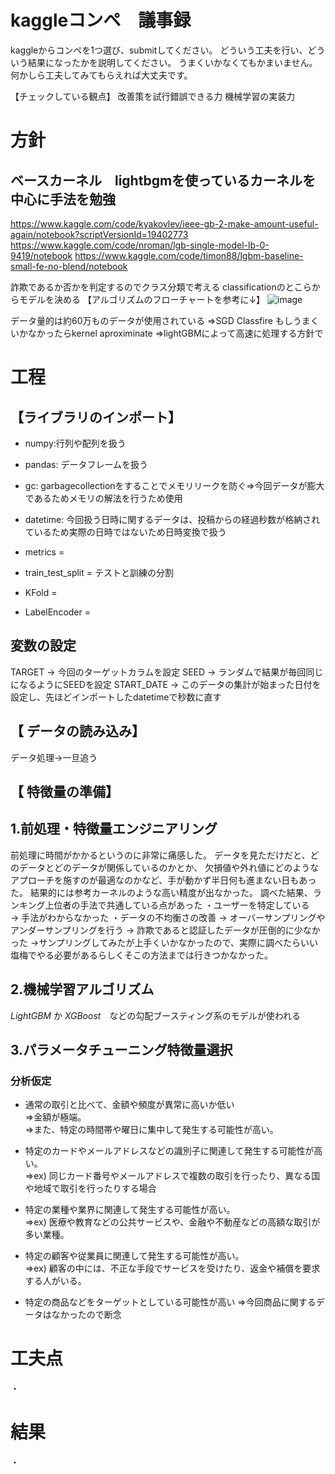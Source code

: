 # kaggleコンペ　議事録

kaggleからコンペを1つ選び、submitしてください。
どういう工夫を行い、どういう結果になったかを説明してください。
うまくいかなくてもかまいません。何かしら工夫してみてもらえれば大丈夫です。

【チェックしている観点】
改善策を試行錯誤できる力
機械学習の実装力

# 方針
## ベースカーネル　lightbgmを使っているカーネルを中心に手法を勉強
https://www.kaggle.com/code/kyakovlev/ieee-gb-2-make-amount-useful-again/notebook?scriptVersionId=19402773  
https://www.kaggle.com/code/nroman/lgb-single-model-lb-0-9419/notebook
https://www.kaggle.com/code/timon88/lgbm-baseline-small-fe-no-blend/notebook

詐欺であるか否かを判定するのでクラス分類で考える
classificationのとこらからモデルを決める
【アルゴリズムのフローチャートを参考に↓】
![image](https://github.com/Yuma-Tsukakoshi/CrossViT-Summary-/assets/107422037/2d575e66-43d5-4540-a748-079d618651ab)

データ量的は約60万ものデータが使用されている
⇒SGD Classfire もしうまくいかなかったらkernel aproximinate
⇒lightGBMによって高速に処理する方針で

# 工程
## 【ライブラリのインポート】
- numpy:行列や配列を扱う  
- pandas: データフレームを扱う  
- gc: garbagecollectionをすることでメモリリークを防ぐ⇒今回データが膨大であるためメモリの解法を行うため使用
- datetime: 今回扱う日時に関するデータは、投稿からの経過秒数が格納されているため実際の日時ではないため日時変換で扱う

- metrics = 
- train_test_split = テストと訓練の分割
- KFold = 
- LabelEncoder =

## 変数の設定
TARGET → 今回のターゲットカラムを設定
SEED → ランダムで結果が毎回同じになるようにSEEDを設定
START_DATE → このデータの集計が始まった日付を設定し、先ほどインポートしたdatetimeで秒数に直す

## 【 データの読み込み】
データ処理→一旦追う

## 【 特徴量の準備】


## 1.前処理・特徴量エンジニアリング
前処理に時間がかかるというのに非常に痛感した。
データを見ただけだと、どのデータとどのデータが関係しているのかとか、
欠損値や外れ値にどのようなアプローチを施すのが最適なのかなど、手が動かず半日何も進まない日もあった。
結果的には参考カーネルのような高い精度が出なかった。
調べた結果、ランキング上位者の手法で共通している点があった
・ユーザーを特定している　→ 手法がわからなかった
・データの不均衡さの改善
→ オーバーサンプリングやアンダーサンプリングを行う
→ 詐欺であると認証したデータが圧倒的に少なかった
→サンプリングしてみたが上手くいかなかったので、実際に調べたらいい塩梅でやる必要があるらしくそこの方法までは行きつかなかった。





## 2.機械学習アルゴリズム
*LightGBM* か *XGBoost*　などの勾配ブースティング系のモデルが使われる

## 3.パラメータチューニング特徴量選択

###  分析仮定
- 通常の取引と比べて、金額や頻度が異常に高いか低い  
⇒金額が極端。  
⇒また、特定の時間帯や曜日に集中して発生する可能性が高い。
  　
- 特定のカードやメールアドレスなどの識別子に関連して発生する可能性が高い。  
⇒ex) 同じカード番号やメールアドレスで複数の取引を行ったり、異なる国や地域で取引を行ったりする場合
  
- 特定の業種や業界に関連して発生する可能性が高い。  
⇒ex) 医療や教育などの公共サービスや、金融や不動産などの高額な取引が多い業種。
  
- 特定の顧客や従業員に関連して発生する可能性が高い。  
⇒ex) 顧客の中には、不正な手段でサービスを受けたり、返金や補償を要求する人がいる。

- 特定の商品などをターゲットとしている可能性が高い
⇒今回商品に関するデータはなかったので断念


# 工夫点
・

# 結果
・
